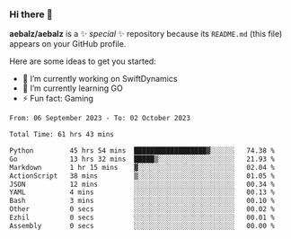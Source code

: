 ### Hi there 👋

**aebalz/aebalz** is a ✨ _special_ ✨ repository because its `README.md` (this file) appears on your GitHub profile.

Here are some ideas to get you started:

- 🔭 I’m currently working on SwiftDynamics
- 🌱 I’m currently learning GO
-  ⚡ Fun fact: Gaming
  
  <!--
- 👯 I’m looking to collaborate on ...
- 🤔 I’m looking for help with ...
- 💬 Ask me about ...
- 📫 How to reach me: ...
- 😄 Pronouns: ...
-->

<!--START_SECTION:waka-->

```txt
From: 06 September 2023 - To: 02 October 2023

Total Time: 61 hrs 43 mins

Python         45 hrs 54 mins  ██████████████████▓░░░░░░   74.38 %
Go             13 hrs 32 mins  █████▒░░░░░░░░░░░░░░░░░░░   21.93 %
Markdown       1 hr 15 mins    ▓░░░░░░░░░░░░░░░░░░░░░░░░   02.04 %
ActionScript   38 mins         ▒░░░░░░░░░░░░░░░░░░░░░░░░   01.05 %
JSON           12 mins         ░░░░░░░░░░░░░░░░░░░░░░░░░   00.34 %
YAML           4 mins          ░░░░░░░░░░░░░░░░░░░░░░░░░   00.13 %
Bash           3 mins          ░░░░░░░░░░░░░░░░░░░░░░░░░   00.10 %
Other          0 secs          ░░░░░░░░░░░░░░░░░░░░░░░░░   00.02 %
Ezhil          0 secs          ░░░░░░░░░░░░░░░░░░░░░░░░░   00.01 %
Assembly       0 secs          ░░░░░░░░░░░░░░░░░░░░░░░░░   00.00 %
```

<!--END_SECTION:waka-->
